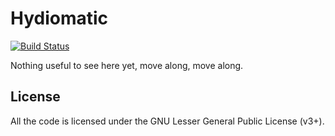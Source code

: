 Hydiomatic
==========

[![Build Status](https://travis-ci.org/algernon/hydiomatic.png?branch=master)](https://travis-ci.org/algernon/hydiomatic)

Nothing useful to see here yet, move along, move along.

License
-------

All the code is licensed under the GNU Lesser General Public License
(v3+).
